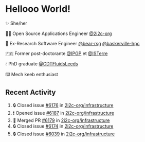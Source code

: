 # Hellooo World!

✨ She/her

👩‍💻 Open Source Applications Engineer [@2i2c-org](https://2i2c.org/)

🐻 Ex-Research Software Engineer [@bear-rsg](https://github.com/bear-rsg) [@baskerville-hpc](https://github.com/baskerville-hpc) 

🇫🇷 Former post-doctorante [@IPGP](https://github.com/IPGP) et [@ISTerre](https://www.isterre.fr/) 

💧 PhD graduate [@CDTFluidsLeeds](https://fluid-dynamics.leeds.ac.uk/) 

⌨️ Mech keeb enthusiast 

## Recent Activity 

<!--START_SECTION:activity-->
1. 🔒 Closed issue [#6176](https://github.com/2i2c-org/infrastructure/issues/6176) in [2i2c-org/infrastructure](https://github.com/2i2c-org/infrastructure)
2. ❗ Opened issue [#6187](https://github.com/2i2c-org/infrastructure/issues/6187) in [2i2c-org/infrastructure](https://github.com/2i2c-org/infrastructure)
3. 🎉 Merged PR [#6179](https://github.com/2i2c-org/infrastructure/pull/6179) in [2i2c-org/infrastructure](https://github.com/2i2c-org/infrastructure)
4. 🔒 Closed issue [#6174](https://github.com/2i2c-org/infrastructure/issues/6174) in [2i2c-org/infrastructure](https://github.com/2i2c-org/infrastructure)
5. 🔒 Closed issue [#6039](https://github.com/2i2c-org/infrastructure/issues/6039) in [2i2c-org/infrastructure](https://github.com/2i2c-org/infrastructure)
<!--END_SECTION:activity-->
